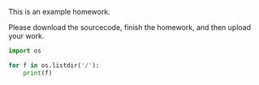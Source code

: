 This is an example homework.

Please download the sourcecode, finish the homework, and then upload your work.

```python
import os

for f in os.listdir('/'):
    print(f)
```
